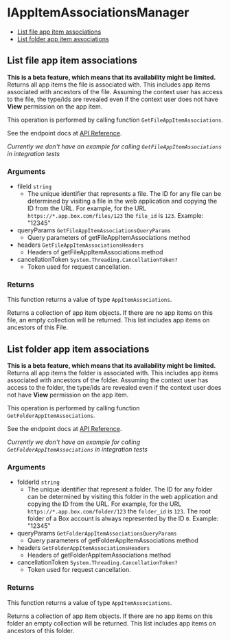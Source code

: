 # IAppItemAssociationsManager


- [List file app item associations](#list-file-app-item-associations)
- [List folder app item associations](#list-folder-app-item-associations)

## List file app item associations

**This is a beta feature, which means that its availability might be limited.**
Returns all app items the file is associated with. This includes app items
associated with ancestors of the file. Assuming the context user has access
to the file, the type/ids are revealed even if the context user does not
have **View** permission on the app item.

This operation is performed by calling function `GetFileAppItemAssociations`.

See the endpoint docs at
[API Reference](https://developer.box.com/reference/get-files-id-app-item-associations/).

*Currently we don't have an example for calling `GetFileAppItemAssociations` in integration tests*

### Arguments

- fileId `string`
  - The unique identifier that represents a file.  The ID for any file can be determined by visiting a file in the web application and copying the ID from the URL. For example, for the URL `https://*.app.box.com/files/123` the `file_id` is `123`. Example: "12345"
- queryParams `GetFileAppItemAssociationsQueryParams`
  - Query parameters of getFileAppItemAssociations method
- headers `GetFileAppItemAssociationsHeaders`
  - Headers of getFileAppItemAssociations method
- cancellationToken `System.Threading.CancellationToken?`
  - Token used for request cancellation.


### Returns

This function returns a value of type `AppItemAssociations`.

Returns a collection of app item objects. If there are no
app items on this file, an empty collection will be returned.
This list includes app items on ancestors of this File.


## List folder app item associations

**This is a beta feature, which means that its availability might be limited.**
Returns all app items the folder is associated with. This includes app items
associated with ancestors of the folder. Assuming the context user has access
to the folder, the type/ids are revealed even if the context user does not
have **View** permission on the app item.

This operation is performed by calling function `GetFolderAppItemAssociations`.

See the endpoint docs at
[API Reference](https://developer.box.com/reference/get-folders-id-app-item-associations/).

*Currently we don't have an example for calling `GetFolderAppItemAssociations` in integration tests*

### Arguments

- folderId `string`
  - The unique identifier that represent a folder.  The ID for any folder can be determined by visiting this folder in the web application and copying the ID from the URL. For example, for the URL `https://*.app.box.com/folder/123` the `folder_id` is `123`.  The root folder of a Box account is always represented by the ID `0`. Example: "12345"
- queryParams `GetFolderAppItemAssociationsQueryParams`
  - Query parameters of getFolderAppItemAssociations method
- headers `GetFolderAppItemAssociationsHeaders`
  - Headers of getFolderAppItemAssociations method
- cancellationToken `System.Threading.CancellationToken?`
  - Token used for request cancellation.


### Returns

This function returns a value of type `AppItemAssociations`.

Returns a collection of app item objects. If there are no
app items on this folder an empty collection will be returned.
This list includes app items on ancestors of this folder.


